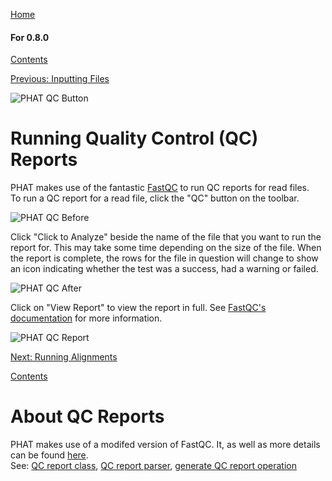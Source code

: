 [Home](https://chgibb.github.io/PHATDocs/)

#### For 0.8.0
[Contents](https://chgibb.github.io/PHATDocs/docs/releases/0.8.0/home)

[Previous: Inputting Files](https://chgibb.github.io/PHATDocs/docs/releases/0.8.0/inputtingFiles)

![PHAT QC Button](https://chgibb.github.io//PHATDocs/docs/releases/0.8.0/QCButton.png)

# Running Quality Control (QC) Reports
PHAT makes use of the fantastic [FastQC](https://www.bioinformatics.babraham.ac.uk/projects/fastqc/) to run QC reports for read files.  
To run a QC report for a read file, click the "QC" button on the toolbar.

![PHAT QC Before](https://chgibb.github.io//PHATDocs/docs/releases/0.8.0/preQC.png)

Click "Click to Analyze" beside the name of the file that you want to run the report for. This may take some time depending on the size of the file. When the report is complete, the rows for the file in question will change to show an icon indicating whether the test was a success, had a warning or failed.

![PHAT QC After](https://chgibb.github.io//PHATDocs/docs/releases/0.8.0/postQC.png)

Click on "View Report" to view the report in full. See [FastQC's documentation](https://www.bioinformatics.babraham.ac.uk/projects/fastqc/Help/) for more information.

![PHAT QC Report](https://chgibb.github.io//PHATDocs/docs/releases/0.8.0/QCReport.png)

[Next: Running Alignments](https://chgibb.github.io/PHATDocs/docs/releases/0.8.0/runningAlignments)

[Contents](https://chgibb.github.io/PHATDocs/docs/releases/0.8.0/home)


# About QC Reports
PHAT makes use of a modifed version of FastQC. It, as well as more details can be found [here](https://github.com/chgibb/FastQC0.11.5).  
See: [QC report class](https://github.com/chgibb/PHAT/blob/0.8.0/src/req/QCData.ts), [QC report parser](https://github.com/chgibb/PHAT/blob/0.8.0/QCReportSummary.ts), [generate QC report operation](https://github.com/chgibb/PHAT/blob/0.8.0/src/req/operations/GenerateQCReport.ts)
